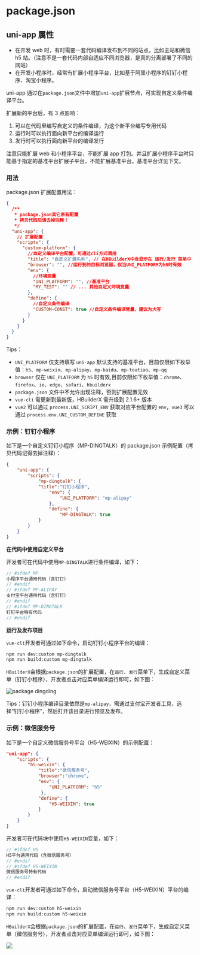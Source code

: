 # package.json

## uni-app 属性

- 在开发 web 时，有时需要一套代码编译发布到不同的站点，比如主站和微信 h5 站。（注意不是一套代码内部自适应不同浏览器，是真的分离部署了不同的网站）
- 在开发小程序时，经常有扩展小程序平台，比如基于阿里小程序的钉钉小程序、淘宝小程序。

uni-app 通过在`package.json`文件中增加`uni-app`扩展节点，可实现自定义条件编译平台。

扩展新的平台后，有 3 点影响：

1. 可以在代码里编写自定义的条件编译，为这个新平台编写专用代码
2. 运行时可以执行面向新平台的编译运行
3. 发行时可以执行面向新平台的编译发行

注意只能扩展 web 和小程序平台，不能扩展 app 打包。并且扩展小程序平台时只能基于指定的基准平台扩展子平台，不能扩展基准平台。基准平台详见下文。

### 用法

package.json 扩展配置用法：

```json
{
  /**
   * package.json其它原有配置
   * 拷贝代码后请去掉注释！
   */
  "uni-app": {
    // 扩展配置
    "scripts": {
      "custom-platform": {
        //自定义编译平台配置，可通过cli方式调用
        "title": "自定义扩展名称", // 在HBuilderX中会显示在 运行/发行 菜单中
        "browser": "", //运行到的目标浏览器，仅当UNI_PLATFORM为h5时有效
        "env": {
          //环境变量
          "UNI_PLATFORM": "", //基准平台
          "MY_TEST": "" // ... 其他自定义环境变量
        },
        "define": {
          //自定义条件编译
          "CUSTOM-CONST": true //自定义条件编译常量，建议为大写
        }
      }
    }
  }
}
```

Tips：

- `UNI_PLATFORM` 仅支持填写 `uni-app` 默认支持的基准平台，目前仅限如下枚举值：`h5`、`mp-weixin`、`mp-alipay`、`mp-baidu`、`mp-toutiao`、`mp-qq`
- `browser` 仅在 `UNI_PLATFORM` 为 `h5` 时有效,目前仅限如下枚举值：`chrome`、`firefox`、`ie`、`edge`、`safari`、`hbuilderx`
- `package.json` 文件中不允许出现注释，否则扩展配置无效
- `vue-cli` 需更新到最新版，HBuilderX 需升级到 2.1.6+ 版本
- `vue2` 可以通过 `process.UNI_SCRIPT_ENV` 获取对应平台配置的 `env`，`vue3` 可以通过 `process.env.UNI_CUSTOM_DEFINE` 获取

### 示例：钉钉小程序

如下是一个自定义钉钉小程序（MP-DINGTALK）的 package.json 示例配置（拷贝代码记得去掉注释）：

```json
{
    "uni-app": {
        "scripts": {
            "mp-dingtalk": {
            "title":"钉钉小程序",
                "env": {
                    "UNI_PLATFORM": "mp-alipay"
                },
                "define": {
                    "MP-DINGTALK": true
            }
        }
	}
}
```

**在代码中使用自定义平台**

开发者可在代码中使用`MP-DINGTALK`进行条件编译，如下：

```javascript
// #ifdef MP
小程序平台通用代码（含钉钉）
// #endif
// #ifdef MP-ALIPAY
支付宝平台通用代码（含钉钉）
// #endif
// #ifdef MP-DINGTALK
钉钉平台特有代码
// #endif
```

**运行及发布项目**

`vue-cli`开发者可通过如下命令，启动钉钉小程序平台的编译：

```bash
npm run dev:custom mp-dingtalk
npm run build:custom mp-dingtalk
```

`HBuilderX`会根据`package.json`的扩展配置，在`运行`、`发行`菜单下，生成自定义菜单（钉钉小程序），开发者点击对应菜单编译运行即可，如下图：

![package dingding](https://img.cdn.aliyun.dcloud.net.cn/guide/uniapp/package-dingding.png)

Tips：钉钉小程序编译目录依然是`mp-alipay`，需通过支付宝开发者工具，选择“钉钉小程序”，然后打开该目录进行预览及发布。

### 示例：微信服务号

如下是一个自定义微信服务号平台（H5-WEIXIN）的示例配置：

```json
"uni-app": {
    "scripts": {
        "h5-weixin": {
            "title":"微信服务号",
            "browser":"chrome",
            "env": {
                "UNI_PLATFORM": "h5"
             },
            "define": {
                "H5-WEIXIN": true
            }
        }
    }
}
```

开发者可在代码块中使用`H5-WEIXIN`变量，如下：

```js
// #ifdef H5
H5平台通用代码（含微信服务号）
// #endif
// #ifdef H5-WEIXIN
微信服务号特有代码
// #endif
```

`vue-cli`开发者可通过如下命令，启动微信服务号平台（H5-WEIXIN）平台的编译：

```bash
npm run dev:custom h5-weixin
npm run build:custom h5-weixin
```

`HBuilderX`会根据`package.json`的扩展配置，在`运行`、`发行`菜单下，生成自定义菜单（微信服务号），开发者点击对应菜单编译运行即可，如下图：

![](https://img.cdn.aliyun.dcloud.net.cn/guide/uniapp/package-h5-weixin.png)
